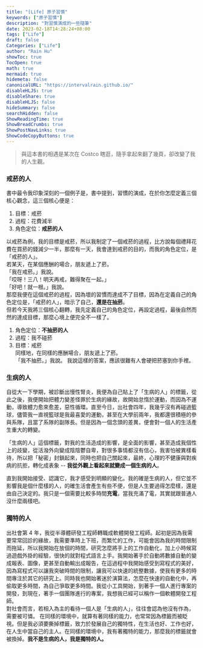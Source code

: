 ```yaml
---
title: "[Life] 原子習慣"
keywords: ["原子習慣"]
description: "對習慣演成的一些隨筆"
date: 2023-02-18T14:28:24+08:00
tags: ["Life"]
draft: false
Categories: ["Life"]
author: "Rain Hu"
showToc: true
TocOpen: true
math: true
mermaid: true
hidemeta: false
canonicalURL: "https://intervalrain.github.io/"
disableHLJS: true
disableShare: true
disableHLJS: false
hideSummary: false
searchHidden: false
ShowReadingTime: true
ShowBreadCrumbs: true
ShowPostNavLinks: true
ShowCodeCopyButtons: true
---
```


> 與這本書的相遇是某次在 Costco 瞎逛，隨手拿起來翻了幾頁，卻改變了我的人生觀。  

### 戒菸的人
書中最令我印象深刻的一個例子是，書中提到，習慣的演成，在於你怎麼定義三個核心觀念，這三個核心便是：  
1. 目標：戒菸  
2. 過程：花費減半  
3. 角色定位：**戒菸的人**  

以戒菸為例，我的目標是戒菸，所以我制定了一個戒菸的過程，比方說每個禮拜花費在買菸的錢減少一半，那麼有一天，我會達到戒菸的目的，而我的角色定位，是「戒菸的人」。  
若某天，在某個應酬的場合，朋友遞上了菸。  
  「我在戒菸。」我說。  
  「哎呀！三八！明天再戒，難得聚在一起。」  
  「好吧！就一根。」我說。  
那麼我便在這個戒菸的過程，因為壞的習慣而達成不了目標，因為在定義自己的角色定位是，「戒菸的人」，暗示了自己，**還是在抽菸**。  
但若今天我將三個核心翻轉，我先定義自己的角色定位，再設定過程，最後自然而然的達成目標，那麼心境上便完全不一樣了。
1. 角色定位：**不抽菸的人**
2. 過程：我不碰菸
3. 目標：戒菸  
同樣地，在同樣的應酬場合，朋友遞上了菸。  
  「我不抽菸。」我說。
我說這樣的答案，應該很難有人會硬把菸塞到你手裡。

### 生病的人
自從大一下學期，被診斷出慢性腎炎，我便為自己貼上了「生病的人」的標籤，從此之後，我便開始把體力變差怪罪於生病的緣故，故開始怠惰於運動，而因為不運動，導致體力愈來愈差，惡性循環。直至今日，出社會四年，我幾乎沒有再碰過籃球，儘管我一直視籃球是我最喜愛的運動，甚至在大學前兩年，我都還很積極的參與系隊，且當了系隊的副隊長。但是因為一個念頭的差異，便會對一個人的生活產生重大的轉變。

「生病的人」這個標籤，對我的生活造成的影響，是全面的影響，甚至造成我個性上的歧變，從活潑外向變成陰陰鬱自卑，對很多事情都沒有信心，我害怕被異樣看待，所以把「秘密」封鎖起來，同時也把自己關起來，最終，心理的不健康與對疾病的抗拒，轉化成表象 -- **我從外觀上看起來就變成一個生病的人**。

直到我開始接受、認識它，我才感受到明顯的變化。我的確是生病的人，但它並不影響我是個什麼樣的人，的確生活會產生有些不便，但是人生要過得怎麼樣，還是由自己決定的。我只是一個需要比較多時間**充電**，當我充滿了電，其實就跟普通人沒什麼兩樣吧。

### 獨特的人
出社會第 4 年，我從半導體研發工程師轉職成軟體開發工程師。起初是因為我需要常常回診的緣故，我需要準時上下班，而繁忙的工作，可能會因為我的時間限制而拖延，所以我開始在放個的時間，研究怎麼將手上的工作自動化，加上小時候寫過遊戲外掛的經驗，很快的就對程式語言上手。我開始著手於自動將數據自動的變成報表、圖像，更甚至自動輸出成報告，在這過程中我開始感受到寫程式的美好，因為寫程式可以讓我突破時間的限制，讓我可以快速的統整數據，使我有更多的時間專注於其它的研究上。同時我也開始著迷於演算法，怎麼在快速的自動化中，再偷取更多時間，為自己爭取更多時間。我從小工具開始，到著手一個人進行專案的開發，到現在，著手一個團隊進行的專案，我想我已經可以稱作一個軟體開發工程師。  
對社會而言，若相入為主的看待一個人是「生病的人」，往往會認為他沒有作為，需要被可憐。
在同樣的環境中，就算有著同樣的能力，也常常因為標籤而被眨視。但是我必須要撕掉標籤，致力於發展自己的獨特性，在生活也好、工作也好，在人生中當自己的主人。在同樣的環境中，我有著獨特的能力，那麼我的標籤就會被換掉。**我不是生病的人，我是獨特的人。**